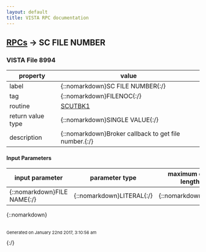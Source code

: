 ```yaml
---
layout: default
title: VISTA RPC documentation
---
```




## [RPCs](TableOfContent.md) &#8594; SC FILE NUMBER 



### VISTA File 8994 


 property | value 
--- | --- 
 label | {::nomarkdown}SC FILE NUMBER{:/}
 tag | {::nomarkdown}FILENOC{:/}
 routine | [SCUTBK1](http://code.osehra.org/dox/Routine_SCUTBK1_source.html)
 return value type | {::nomarkdown}SINGLE VALUE{:/}
 description | {::nomarkdown}Broker callback to get file number.{:/}

#### Input Parameters

| input parameter | parameter type | maximum data length | required | description | 
| --- | --- | --- | --- | --- | 
| {::nomarkdown}FILE NAME{:/} | {::nomarkdown}LITERAL{:/} | {::nomarkdown}50{:/} | {::nomarkdown}true{:/} |  | 

{::nomarkdown} <br/><br/><p style="font-size: 11px">Generated on January 22nd 2017, 3:10:56 am</p>{:/}